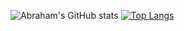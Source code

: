 ![Abraham's GitHub stats](https://github-readme-stats.vercel.app/api?username=ham-ai&show_icons=true&theme=dracula)
[![Top Langs](https://github-readme-stats.vercel.app/api/top-langs/?username=ham-ai)](https://github.com/ham-ai/github-readme-stats&theme=dracula)
